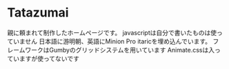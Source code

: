# Tatazumai
親に頼まれて制作したホームページです。
javascriptは自分で書いたものは使っていません
日本語に游明朝、英語にMinion Pro  itaricを埋め込んでいます。
フレームワークはGumbyのグリッドシステムを用いています
Animate.cssは入っていますが使ってないです
